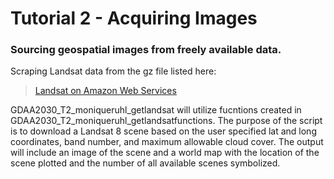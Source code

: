 # Tutorial 2 - Acquiring Images

### Sourcing geospatial images from freely available data.

Scraping Landsat data from the gz file listed here:
>[Landsat on Amazon Web Services](https://docs.opendata.aws/landsat-pds/readme.html)

GDAA2030_T2_moniqueruhl_getlandsat will utilize fucntions created in GDAA2030_T2_moniqueruhl_getlandsatfunctions. The purpose of the script is to download a Landsat 8 scene based on the user specified lat and long coordinates, band number, and maximum allowable cloud cover. The output will include an image of the scene and a world map with the location of the scene plotted and the number of all available scenes symbolized.
